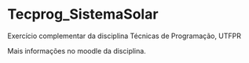 # Tecprog_SistemaSolar
Exercício complementar da disciplina Técnicas de Programação, UTFPR

Mais informações no moodle da disciplina.
